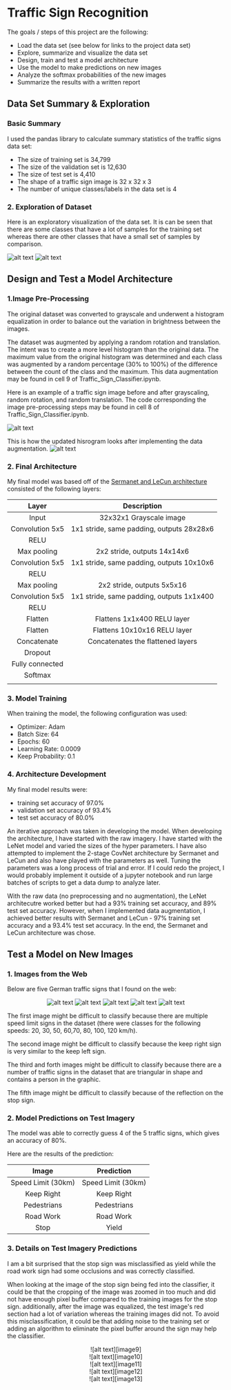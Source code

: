# Traffic Sign Recognition

The goals / steps of this project are the following:
* Load the data set (see below for links to the project data set)
* Explore, summarize and visualize the data set
* Design, train and test a model architecture
* Use the model to make predictions on new images
* Analyze the softmax probabilities of the new images
* Summarize the results with a written report


[//]: # (Image References)

[image1]: ./examples/AllSigns.png "Visualization"
[image1b]: ./examples/Histogram.png "Counts of each sign"
[image2]: ./examples/ImagePreProcessing.png "Grayscaling"
[image3]: ./examples/HistogramAugmented.png "Augmented Histogram"
[image3a]: ./examples/TrainingPlot.png "Training Loss vs. Epoch"
[image4]: ./test_img/TrafficSign01.jpg "Traffic Sign 1"
[image5]: ./test_img/TrafficSign02.jpg "Traffic Sign 2"
[image6]: ./test_img/TrafficSign03.jpg "Traffic Sign 3"
[image7]: ./test_img/TrafficSign04.jpg "Traffic Sign 4"
[image8]: ./test_img/TrafficSign05.jpg "Traffic Sign 5"
[image9]: ./examples/Sign01_Prediction.png "Traffic Sign 1 Prediction Results"
[image10]: ./examples/Sign02_Prediction.png "Traffic Sign 2 Prediction Results"
[image11]: ./examples/Sign03_Prediction.png "Traffic Sign 3 Prediction Results"
[image12]: ./examples/Sign04_Prediction.png "Traffic Sign 4 Prediction Results"
[image13]: ./examples/Sign05_Prediction.png "Traffic Sign 5 Prediction Results"

## Data Set Summary & Exploration

### Basic Summary

I used the pandas library to calculate summary statistics of the traffic signs data set:

* The size of training set is 34,799
* The size of the validation set is 12,630
* The size of test set is 4,410
* The shape of a traffic sign image is 32 x 32 x 3
* The number of unique classes/labels in the data set is 4

### 2. Exploration of Dataset

Here is an exploratory visualization of the data set. It is can be seen that there are some classes that have a lot of samples for the training set whereas there are other classes that have a small set of samples by comparison.

![alt text][image1]
![alt text][image1b]

## Design and Test a Model Architecture

### 1.Image Pre-Processing
The original dataset was converted to grayscale and underwent a histogram equalization in order to balance out the variation in brightness between the images.

The dataset was augmented by applying a random rotation and translation. The intent was to create a more level histogram than the original data. The maximum value from the original histogram was determined and each class was augmented by a random percentage (30% to 100%) of the difference between the count of the class and the maximum. This data augmentation may be found in cell 9 of Traffic_Sign_Classifier.ipynb.


Here is an example of a traffic sign image before and after grayscaling, random rotation, and random translation. The code corresponding the image pre-processing steps may be found in cell 8 of Traffic_Sign_Classifier.ipynb.

![alt text][image2]

This is how the updated hisrogram looks after implementing the data augmentation.
![alt text][image3]


### 2. Final Architecture


My final model was based off of the [Sermanet and LeCun architecture](http://yann.lecun.com/exdb/publis/pdf/sermanet-ijcnn-11.pdf) consisted of the following layers:

| Layer         		|     Description	        					|
|:---------------------:|:---------------------------------------------:|
| Input         		| 32x32x1 Grayscale image   							|
| Convolution 5x5     	| 1x1 stride, same padding, outputs 28x28x6 	|
| RELU					|	 							|
| Max pooling	      	| 2x2 stride,  outputs 14x14x6 				|
| Convolution 5x5     	| 1x1 stride, same padding, outputs 10x10x6 	|
| RELU					|												|
| Max pooling	      	| 2x2 stride,  outputs 5x5x16 				|
| Convolution 5x5     	| 1x1 stride, same padding, outputs 1x1x400 	|
| RELU					| 									|
| Flatten       | Flattens 1x1x400  RELU layer |
| Flatten       | Flattens 10x10x16 RELU layer |
| Concatenate   | Concatenates the flattened layers |
| Dropout       | |
| Fully connected		|       									|
| Softmax         |                             |
|||



### 3. Model Training
When training the model, the following configuration was used:

 * Optimizer: Adam
 * Batch Size: 64
 * Epochs: 60
 * Learning Rate: 0.0009
 * Keep Probability: 0.1

### 4. Architecture Development

My final model results were:
* training set accuracy of 97.0%
* validation set accuracy of 93.4%
* test set accuracy of 80.0%

An iterative approach was taken in developing the model. When developing the architecture, I have started with the raw imagery. I have started with the LeNet model and varied the sizes of the hyper parameters. I have also attempted to implement the 2-stage CovNet architecture by Sermanet and LeCun and also have played with the parameters as well. Tuning the parameters was a long process of trial and error. If I could redo the project, I would probably implement it outside of a jupyter notebook and run large batches of scripts to get a data dump to analyze later.

With the raw data (no preprocessing and no augmentation), the LeNet architecutre worked better but had a 93% training set accuracy, and 89% test set accuracy. However, when I implemented data augmentation, I achieved better results with Sermanet and LeCun - 97% training set accuracy and a 93.4% test set accuracy. In the end, the Sermanet and LeCun architecture was chose.


## Test a Model on New Images

### 1. Images from the Web
Below are five German traffic signs that I found on the web:<center>![alt text][image4] ![alt text][image5] ![alt text][image6] ![alt text][image7] ![alt text][image8]</center>


The first image might be difficult to classify because there are multiple speed limit signs in the dataset (there were classes for the following speeds: 20, 30, 50, 60,70, 80, 100, 120 km/h).

The second image might be difficult to classify because the keep right sign is very similar to the keep left sign.

The third and forth images might be difficult to classify because there are a number of traffic signs in the dataset that are triangular in shape and contains a person in the graphic.

The fifth image might be difficult to classify because of the reflection on the stop sign.


### 2. Model Predictions on Test Imagery

The model was able to correctly guess 4 of the 5 traffic signs, which gives an accuracy of 80%.

Here are the results of the prediction:

| Image			            |     Prediction	        		             			|
|:---------------------:|:---------------------------------------------:|
| Speed Limit (30km)    |  Speed Limit (30km)   				      					|
| Keep Right    			  | Keep Right  									              	|
| Pedestrians					  | Pedestrians									                	|
| Road Work	      		  |  Road Work							|
| Stop		              | Yield     							                      |




### 3. Details on Test Imagery Predictions
I am a bit surprised that the stop sign was misclassified as yield while the road work sign had some occlusions and was correctly classified.

When looking at the image of the stop sign being fed into the classifier, it could be that the cropping of the image was zoomed in too much and did not have enough pixel buffer compared to the training images for the stop sign. additionally, after the image was equalized, the test image's red section had a lot of variation whereas the training images did not. To avoid this misclassification, it could be that adding noise to the training set or adding an algorithm to eliminate the pixel buffer around the sign may help the classifier.


<center>![alt text][image9]</center>


<center>![alt text][image10]</center>


<center>![alt text][image11]</center>

<center>![alt text][image12]</center>

<center>![alt text][image13]</center>
